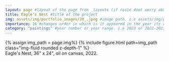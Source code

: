 ```yaml
---
layout: page #layout of the page from _layouts (if rosie dont worry about this)
title: Eagle's Nest #title of the project
img: assets/img/portfolio_images/20_.jpeg #image path. i.e assets/img/portfolio_images/1_.jpg
importance: 16 #changes order in which is it appeared in the year its displayed in
category: "paintings" #year number or year range. i.e 2023 or 2022-2023
---
```


<div class="row">
    <div class="col-sm mt-3 mt-md-0">
        {% assign img_path = page.img%}
        {% include figure.html path=img_path  class="img-fluid rounded z-depth-1" %}
    </div>
</div>
<div class="caption">
    Eagle's Nest, 36" x 24", oil on canvas, 2022.
</div>
